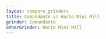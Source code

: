 ```yaml
---
layout: compare_grinders
title: Comandante vs Hario Mini Mill
grinder: Comandante
otherGrinder: Hario Mini Mill
---
```

